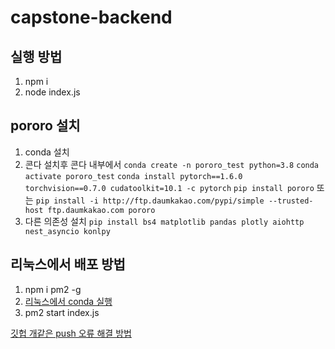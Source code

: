 # capstone-backend

## 실행 방법

1. npm i
2. node index.js

## pororo 설치

1. conda 설치
2. 콘다 설치후 콘다 내부에서
   `conda create -n pororo_test python=3.8`
   `conda activate pororo_test`
   `conda install pytorch==1.6.0 torchvision==0.7.0 cudatoolkit=10.1 -c pytorch`
   `pip install pororo`
   또는 `pip install -i http://ftp.daumkakao.com/pypi/simple --trusted-host ftp.daumkakao.com pororo`
3. 다른 의존성 설치
   `pip install bs4 matplotlib pandas plotly aiohttp nest_asyncio konlpy`

## 리눅스에서 배포 방법

1. npm i pm2 -g
2. [리눅스에서 conda 실행](https://dambi-ml.tistory.com/6)
3. pm2 start index.js

[깃헙 개같은 push 오류 해결 방법](https://data-jj.tistory.com/49)

